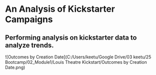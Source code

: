 # An Analysis of Kickstarter Campaigns
Performing analysis on kickstarter data to analyze trends.
---
 ![Outcomes by Creation Date](C:/Users/keetu/Google Drive/03 keetu/25 Bootcamp/02_Module1/Louis Theatre Kickstart/Outcomes by Creation Date.png)
